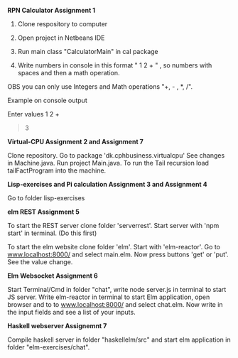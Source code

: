 **RPN Calculator Assignment 1**

1. Clone respository to computer

2. Open project in Netbeans IDE

3. Run main class "CalculatorMain" in cal package

4. Write numbers in console in this format " 1 2 + " , so numbers with spaces and then a math operation. 

OBS you can only use Integers and Math operations "+, - , *, /".

Example on console output

Enter values
1 2 +
> 3

**Virtual-CPU Assignment 2 and Assignment 7**

Clone repository. Go to package 'dk.cphbusiness.virtualcpu'
See changes in Machine.java. Run project Main.java. To run the Tail recursion 
load tailFactProgram into the machine.

**Lisp-exercises and Pi calculation Assignment 3 and Assignment 4**

Go to folder lisp-exercises

**elm REST Assignment 5**

To start the REST server clone folder 'serverrest'. Start server with 
'npm start' in terminal. (Do this first) 

To start the elm website clone folder 'elm'. Start with 'elm-reactor'. Go to 
www.localhost:8000/ and select main.elm. Now press buttons 'get' or 'put'.
See the value change. 

**Elm Websocket Assignment 6**

Start Terminal/Cmd in folder "chat", write node server.js in terminal to 
start JS server. Write elm-reactor in terminal to start Elm application, 
open browser and to to www.localhost:8000/ and select chat.elm. Now write 
in the input fields and see a list of your inputs.

**Haskell webserver Assignemnt 7**

Compile haskell server in folder "haskellelm/src" and start elm application in
folder "elm-exercises/chat". 

